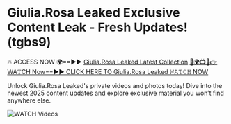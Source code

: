 # Giulia.Rosa Leaked Exclusive Content Leak - Fresh Updates! (tgbs9)

🔥 ACCESS NOW 🌍==►► <a href="https://tinyurl.com/3fjeunct" rel="nofollow">Giulia.Rosa Leaked Latest Collection</a></h3>
[🔴🌍📺📱👉WA𝚃CH Now==►► CLICK HERE TO Giulia.Rosa Leaked 𝚆𝙰𝚃𝙲𝙷 NOW](https://tinyurl.com/3fjeunct)

Unlock Giulia.Rosa Leaked's private videos and photos today! Dive into the newest 2025 content updates and explore exclusive material you won’t find anywhere else.


<a href="https://tinyurl.com/3fjeunct" rel="nofollow" data-target="animated-image.originalLink"><img src="https://camo.githubusercontent.com/8a4f000d20f83aca3bf7ec5f350d767afa0574a8a352519fd8cfa583a6f93a33/68747470733a2f2f692e696d6775722e636f6d2f644a486b345a712e676966" alt="WATCH Videos" data-canonical-src="https://i.imgur.com/dJHk4Zq.gif" style="max-width: 100%; display: inline-block;" data-target="animated-image.originalImage"></a>
